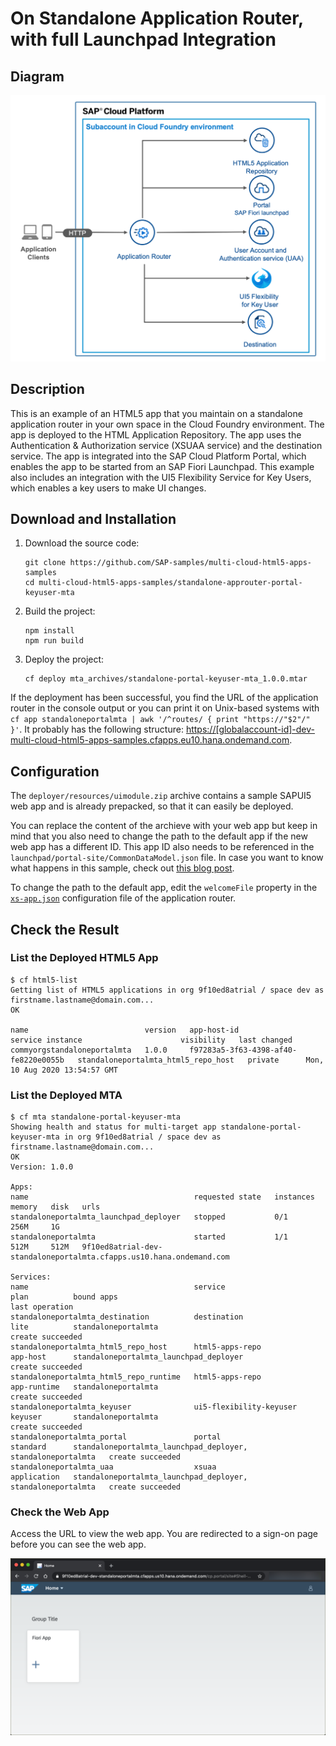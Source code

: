 # On Standalone Application Router, with full Launchpad Integration

## Diagram

![diagram](diagram.png)

## Description

This is an example of an HTML5 app that you maintain on a standalone application router in your own space in the Cloud Foundry environment. The app is deployed to the HTML Application Repository. The app uses the Authentication & Authorization service (XSUAA service) and the destination service. The app is integrated into the SAP Cloud Platform Portal, which enables the app to be started from an SAP Fiori Launchpad. This example also includes an integration with the UI5 Flexibility Service for Key Users, which enables a key users to make UI changes.


## Download and Installation
1. Download the source code:
    ```
    git clone https://github.com/SAP-samples/multi-cloud-html5-apps-samples
    cd multi-cloud-html5-apps-samples/standalone-approuter-portal-keyuser-mta
    ```
2. Build the project:
    ```
    npm install
    npm run build
    ```
3. Deploy the project:
    ```
    cf deploy mta_archives/standalone-portal-keyuser-mta_1.0.0.mtar 
    ```

If the deployment has been successful, you find the URL of the application router in the console output or you can print it on Unix-based systems with `cf app standaloneportalmta | awk '/^routes/ { print "https://"$2"/" }'`. It probably has the following structure: <https://[globalaccount-id]-dev-multi-cloud-html5-apps-samples.cfapps.eu10.hana.ondemand.com>.




## Configuration

The `deployer/resources/uimodule.zip` archive contains a sample SAPUI5 web app and is already prepacked, so that it can easily be deployed.

You can replace the content of the archieve with your web app but keep in mind that you also need to change the path to the default app if the new web app has a different ID. This app ID also needs to be referenced in the `launchpad/portal-site/CommonDataModel.json` file. In case you want to know what happens in this sample, check out [this blog post](https://blogs.sap.com/2020/06/22/understanding-the-nuts-and-bolts-of-sap-fiori-development-for-cloud-foundry/).

To change the path to the default app, edit the `welcomeFile` property in the [`xs-app.json`](router/xs-app.json) configuration file of the application router.

## Check the Result

### List the Deployed HTML5 App
```
$ cf html5-list                                     
Getting list of HTML5 applications in org 9f10ed8atrial / space dev as firstname.lastname@domain.com...
OK

name                          version   app-host-id                            service instance                      visibility   last changed   
commyorgstandaloneportalmta   1.0.0     f97283a5-3f63-4398-af40-fe8220e0055b   standaloneportalmta_html5_repo_host   private      Mon, 10 Aug 2020 13:54:57 GMT  
```

### List the Deployed MTA

```
$ cf mta standalone-portal-keyuser-mta
Showing health and status for multi-target app standalone-portal-keyuser-mta in org 9f10ed8atrial / space dev as firstname.lastname@domain.com...
OK
Version: 1.0.0

Apps:
name                                     requested state   instances   memory   disk   urls   
standaloneportalmta_launchpad_deployer   stopped           0/1         256M     1G        
standaloneportalmta                      started           1/1         512M     512M   9f10ed8atrial-dev-standaloneportalmta.cfapps.us10.hana.ondemand.com   

Services:
name                                     service                   plan          bound apps                                                    last operation   
standaloneportalmta_destination          destination               lite          standaloneportalmta                                           create succeeded   
standaloneportalmta_html5_repo_host      html5-apps-repo           app-host      standaloneportalmta_launchpad_deployer                        create succeeded   
standaloneportalmta_html5_repo_runtime   html5-apps-repo           app-runtime   standaloneportalmta                                           create succeeded   
standaloneportalmta_keyuser              ui5-flexibility-keyuser   keyuser       standaloneportalmta                                           create succeeded   
standaloneportalmta_portal               portal                    standard      standaloneportalmta_launchpad_deployer, standaloneportalmta   create succeeded   
standaloneportalmta_uaa                  xsuaa                     application   standaloneportalmta_launchpad_deployer, standaloneportalmta   create succeeded   
```

### Check the Web App

Access the URL to view the web app. You are redirected to a sign-on page before you can see the web app.


![webapp](result.png)